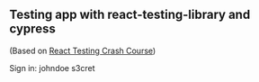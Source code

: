 ## Testing app with react-testing-library and cypress

(Based on <a href="https://www.youtube.com/watch?v=OVNjsIto9xM">React Testing Crash Course</a>)

Sign in:
johndoe
s3cret

